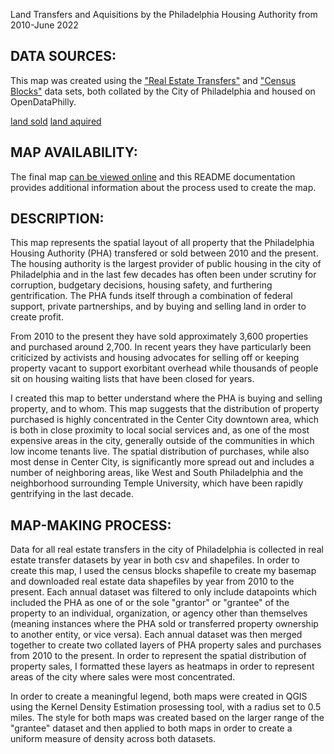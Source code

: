 Land Transfers and Aquisitions by the Philadelphia Housing Authority from 2010-June 2022

## DATA SOURCES:

This map was created using the ["Real Estate Transfers"](https://www.opendataphilly.org/dataset/real-estate-transfers) and ["Census Blocks"](https://www.opendataphilly.org/dataset/census-blocks) data sets, both collated by the City of Philadelphia and housed on OpenDataPhilly.


<a href="pha_grantor_heatmap_3.tif">land sold</a>
<a href="grantee_heatmap_2.tif">land aquired</a>


## MAP AVAILABILITY:

The final map <a href="https://sidef1270.github.io/pha_property_sold/" target="_blank">can be viewed online</a> and this README documentation provides additional information about the process used to create the map.

## DESCRIPTION:

This map represents the spatial layout of all property that the Philadelphia Housing Authority (PHA) transfered or sold between 2010 and the present. The housing authority is the largest provider of public housing in the city of Philadelphia and in the last few decades has often been under scrutiny for corruption, budgetary decisions, housing safety, and furthering gentrification. The PHA funds itself through a combination of federal support, private partnerships, and by buying and selling land in order to create profit. 

From 2010 to the present they have sold approximately 3,600 properties and purchased around 2,700. In recent years they have particularly been criticized by activists and housing advocates for selling off or keeping property vacant to support exorbitant overhead while thousands of people sit on housing waiting lists that have been closed for years. 

I created this map to better understand where the PHA is buying and selling property, and to whom. This map suggests that the distribution of property purchased is highly concentrated in the Center City downtown area, which is both in close proximity to local social services and, as one of the most expensive areas in the city, generally outside of the communities in which low income tenants live. The spatial distribution of purchases, while also most dense in Center City, is significantly more spread out and includes a number of neighboring areas, like West and South Philadelphia and the neighborhood surrounding Temple University, which have been rapidly gentrifying in the last decade. 

## MAP-MAKING PROCESS: 

Data for all real estate transfers in the city of Philadelphia is collected in real estate transfer datasets by year in both csv and shapefiles. In order to create this map, I used the census blocks shapefile to create my basemap and downloaded real estate data shapefiles by year from 2010 to the present. Each annual dataset was filtered to only include datapoints which included the PHA as one of or the sole "grantor" or "grantee" of the property to an individual, organization, or agency other than themselves (meaning instances where the PHA sold or transferred property ownership to another entity, or vice versa). Each annual dataset was then merged together to create two collated layers of PHA property sales and purchases from 2010 to the present. In order to represent the spatial distribution of property sales, I formatted these layers as heatmaps in order to represent areas of the city where sales were most concentrated. 

In order to create a meaningful legend, both maps were created in QGIS using the Kernel Density Estimation prosessing tool, with a radius set to 0.5 miles. The style for both maps was created based on the larger range of the "grantee" dataset and then applied to both maps in order to create a uniform measure of density across both datasets. 
